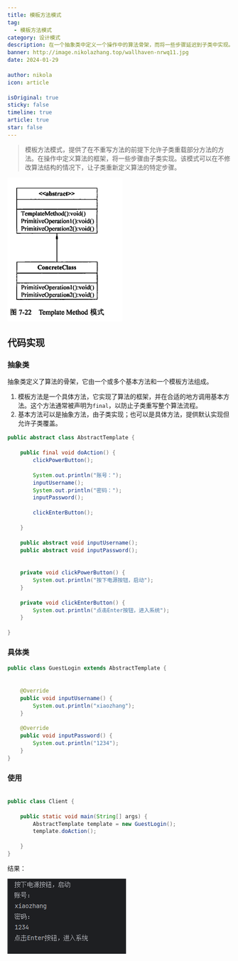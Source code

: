 ```yaml
---
title: 模板方法模式
tag:
  - 模板方法模式
category: 设计模式
description: 在一个抽象类中定义一个操作中的算法骨架，而将一些步骤延迟到子类中实现。
banner: http://image.nikolazhang.top/wallhaven-nrwq11.jpg
date: 2024-01-29

author: nikola
icon: article

isOriginal: true
sticky: false
timeline: true
article: true
star: false
---
```


> 模板方法模式，提供了在不重写方法的前提下允许子类重载部分方法的方法。在操作中定义算法的框架，将一些步骤由子类实现。该模式可以在不修改算法结构的情况下，让子类重新定义算法的特定步骤。

![20240211165120](https://raw.githubusercontent.com/NikolaZhang/image-blog/main/14-template-method/20240211165120.png)

## 代码实现

### 抽象类

抽象类定义了算法的骨架，它由一个或多个基本方法和一个模板方法组成。

1. 模板方法是一个具体方法，它实现了算法的框架，并在合适的地方调用基本方法。这个方法通常被声明为`final`，以防止子类重写整个算法流程。
2. 基本方法可以是抽象方法，由子类实现；也可以是具体方法，提供默认实现但允许子类覆盖。

```java
public abstract class AbstractTemplate {

    public final void doAction() {
        clickPowerButton();

        System.out.println("账号：");
        inputUsername();
        System.out.println("密码：");
        inputPassword();

        clickEnterButton();

    }

    public abstract void inputUsername();
    public abstract void inputPassword();


    private void clickPowerButton() {
        System.out.println("按下电源按钮，启动");
    }

    private void clickEnterButton() {
        System.out.println("点击Enter按钮，进入系统");
    }

}

```

### 具体类

```java
public class GuestLogin extends AbstractTemplate {


    @Override
    public void inputUsername() {
        System.out.println("xiaozhang");
    }

    @Override
    public void inputPassword() {
        System.out.println("1234");
    }
}

```

### 使用

```java

public class Client {

    public static void main(String[] args) {
        AbstractTemplate template = new GuestLogin();
        template.doAction();

    }
}

```

结果：

![20240211210731](https://raw.githubusercontent.com/NikolaZhang/image-blog/main/14-template-method/20240211210731.png)
